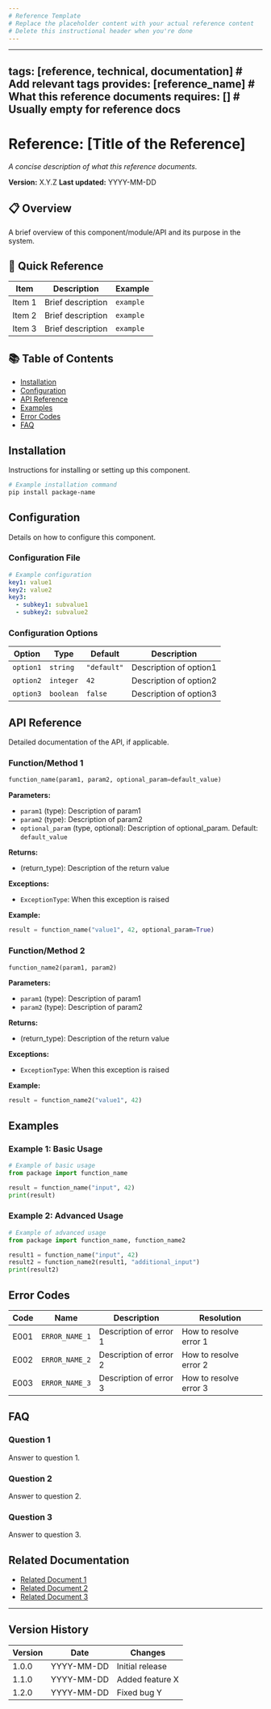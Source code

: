 ```yaml
---
# Reference Template
# Replace the placeholder content with your actual reference content
# Delete this instructional header when you're done
---
```


---
tags: [reference, technical, documentation] # Add relevant tags
provides: [reference_name] # What this reference documents
requires: [] # Usually empty for reference docs
---

# Reference: [Title of the Reference]

_A concise description of what this reference documents._

**Version:** X.Y.Z
**Last updated:** YYYY-MM-DD

## 📋 Overview

A brief overview of this component/module/API and its purpose in the system.

## 🧰 Quick Reference

| Item | Description | Example |
|------|-------------|---------|
| Item 1 | Brief description | `example` |
| Item 2 | Brief description | `example` |
| Item 3 | Brief description | `example` |

## 📚 Table of Contents

- [Installation](#installation)
- [Configuration](#configuration)
- [API Reference](#api-reference)
- [Examples](#examples)
- [Error Codes](#error-codes)
- [FAQ](#faq)

## Installation

Instructions for installing or setting up this component.

```bash
# Example installation command
pip install package-name
```

## Configuration

Details on how to configure this component.

### Configuration File

```yaml
# Example configuration
key1: value1
key2: value2
key3:
  - subkey1: subvalue1
  - subkey2: subvalue2
```

### Configuration Options

| Option | Type | Default | Description |
|--------|------|---------|-------------|
| `option1` | `string` | `"default"` | Description of option1 |
| `option2` | `integer` | `42` | Description of option2 |
| `option3` | `boolean` | `false` | Description of option3 |

## API Reference

Detailed documentation of the API, if applicable.

### Function/Method 1

```python
function_name(param1, param2, optional_param=default_value)
```

**Parameters:**
- `param1` (type): Description of param1
- `param2` (type): Description of param2
- `optional_param` (type, optional): Description of optional_param. Default: `default_value`

**Returns:**
- (return_type): Description of the return value

**Exceptions:**
- `ExceptionType`: When this exception is raised

**Example:**
```python
result = function_name("value1", 42, optional_param=True)
```

### Function/Method 2

```python
function_name2(param1, param2)
```

**Parameters:**
- `param1` (type): Description of param1
- `param2` (type): Description of param2

**Returns:**
- (return_type): Description of the return value

**Exceptions:**
- `ExceptionType`: When this exception is raised

**Example:**
```python
result = function_name2("value1", 42)
```

## Examples

### Example 1: Basic Usage

```python
# Example of basic usage
from package import function_name

result = function_name("input", 42)
print(result)
```

### Example 2: Advanced Usage

```python
# Example of advanced usage
from package import function_name, function_name2

result1 = function_name("input", 42)
result2 = function_name2(result1, "additional_input")
print(result2)
```

## Error Codes

| Code | Name | Description | Resolution |
|------|------|-------------|------------|
| E001 | `ERROR_NAME_1` | Description of error 1 | How to resolve error 1 |
| E002 | `ERROR_NAME_2` | Description of error 2 | How to resolve error 2 |
| E003 | `ERROR_NAME_3` | Description of error 3 | How to resolve error 3 |

## FAQ

### Question 1

Answer to question 1.

### Question 2

Answer to question 2.

### Question 3

Answer to question 3.

## Related Documentation

- [Related Document 1](mdc:path/to/document1.md)
- [Related Document 2](mdc:path/to/document2.md)
- [Related Document 3](mdc:path/to/document3.md)

---

## Version History

| Version | Date | Changes |
|---------|------|---------|
| 1.0.0 | YYYY-MM-DD | Initial release |
| 1.1.0 | YYYY-MM-DD | Added feature X |
| 1.2.0 | YYYY-MM-DD | Fixed bug Y | 
